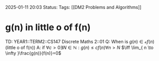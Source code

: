 2025-01-11 20:03
Status: 
Tags: [[DM2 Problems and Algorithms]]
# g(n) in little o of f(n)

TD: YEAR1::TERM2::CS147 Discrete Maths 2::01 
Q: When is $g(n) ∈ \mathcal o f(n)$ (little o of f(n))
A: if $\forall c>0 \exists N \in \mathbb{N}:g(n) \leq cf(n)\forall n>N$ 
$\iff \lim_{ n \to \infty }\frac{g(n)}{f(n)}=0$
<!--ID: 1736628462546-->

